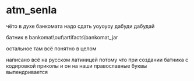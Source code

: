 # atm_senla
чёто в духе банкомата надо сдать уоуоуоу дабуди дабудай

батник в bankomat\out\artifacts\bankomat_jar

остальное там всё понятно в целом

написано всё на русском латиницей потому что при создании батника с кодировкой приколы и он на наши православные буквы выпендривается
